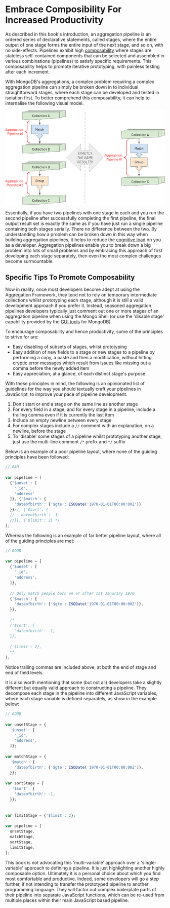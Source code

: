 # Embrace Composibility For Increased Productivity

As described in this book's introduction, an aggregation pipeline is an ordered series of declarative statements, called stages, where the entire output of one stage forms the entire input of the next stage, and so on, with no side-effects. Pipelines exhibit high [composability](https://en.wikipedia.org/wiki/Composability) where stages are stateless self-contained components that can be selected and assembled in various combinations (pipelines) to satisfy specific requirements. This composability helps to promote iterative prototyping, with painless testing after each increment.

With MongoDB's aggregations, a complex problem requiring a complex aggregation pipeline can simply be broken down in to individual straightforward stages, where each stage can be developed and tested in isolation first. To better comprehend this composability, it can help to internalise the following visual model. 

![Pipelines Equivalence](./pics/pipeline-equivalence.png)

Essentially, if you have two pipelines with one stage in each and you run the second pipeline after successfully completing the first pipeline, the final output result set is exactly the same as if you have just run a single pipeline containing both stages serially. There no difference between the two. By understanding how a problem can be broken down in this way when building aggregation pipelines, it helps to reduce the [cognitive load](https://en.wikipedia.org/wiki/Cognitive_load) on you as a developer. Aggregation pipelines enable you to break down a big problem into lots of small problems and by embracing this approach of first developing each stage separately, then even the most complex challenges become surmountable. 

## Specific Tips To Promote Composability

Now in reality, once most developers become adept at using the Aggregation Framework, they tend not to rely on temporary intermediate collections whilst prototyping each stage, although it is still a valid development approach if you prefer it. Instead, seasoned aggregation pipelines developers typically just comment out one or more stages of an aggregation pipeline when using the Mongo Shell (or use the 'disable stage' capability provided by the [GUI tools](./getting-started.html) for MongoDB).

To encourage composability and hence productivity, some of the principles to strive for are:

 * Easy disabling of subsets of stages, whilst prototyping
 * Easy addition of new fields to a stage or new stages to a pipeline by performing a copy, a paste and then a modification, without hitting cryptic error messages which result from issues like missing out a comma before the newly added item
 * Easy appreciation, at a glance, of each distinct stage's purpose

With these principles in mind, the following is an opinionated list of guidelines for the way you should textually craft your pipelines in JavaScript, to improve your pace of pipeline development.
 1. Don't start or end a stage on the same line as another stage
 2. For every field in a stage, and for every stage in a pipeline, include a trailing comma even if it is currently the last item
 3. Include an empty newline between every stage
 4. For complex stages include a `//` comment with an explanation, on a newline, before the stage
 5. To 'disable' some stages of a pipeline whilst prototyping another stage, just use the multi-line comment `/*` prefix and `*/` suffix

Below is an example of a poor pipeline layout, where none of the guiding principles have been followed:

```javascript
// BAD

var pipeline = [
  {'$unset': [
    '_id',
    'address'
  ]}, {'$match': {
    'dateofbirth': {'$gte': ISODate('1970-01-01T00:00:00Z')}
  }}//, {'$sort': {
  //  'dateofbirth': -1
  //}}, {'$limit': 2} */
];
```

Whereas the following is an example of far better pipeline layout, where all of the guiding principles are met:

```javascript
// GOOD

var pipeline = [
  {'$unset': [
    '_id',
    'address',
  ]},    
    
  // Only match people born on or after 1st Janurary 1970
  {'$match': {
    'dateofbirth': {'$gte': ISODate('1970-01-01T00:00:00Z')},
  }},
  
  /*
  {'$sort': {
    'dateofbirth': -1,
  }},      
    
  {'$limit': 2},  
  */
];
```

Notice trailing commas are included above, at both the end of stage and end of field levels.

It is also worth mentioning that some (but not all) developers take a slightly different but equally valid approach to constructing a pipeline. They decompose each stage in the pipeline into different JavaScript variables, where each stage variable is defined separately, as show in the example below:

```javascript
// GOOD

var unsetStage = {
  '$unset': [
    '_id',
    'address',
  ]};    

var matchStage = {
  '$match': {
    'dateofbirth': {'$gte': ISODate('1970-01-01T00:00:00Z')},
  }};

var sortStage = {
   '$sort': {
    'dateofbirth': -1,
  }}; 


var limitStage = {'$limit': 2};
    
var pipeline = [
  unsetStage,
  matchStage,
  sortStage,
  limitStage,
];
```

This book is not advocating this 'multi-variable' approach over a 'single-variable' approach to defining a pipeline. It is just highlighting another highly composable option. Ultimately it is a personal choice about which you find most comfortable and productive. Indeed, some developers will go a step further, if not intending to transfer the prototyped pipeline to another programming language. They will factor out complex boilerplate parts of their pipeline into separate JavaScript functions, which can be re-used from multiple places within their main JavaScript based pipeline.

